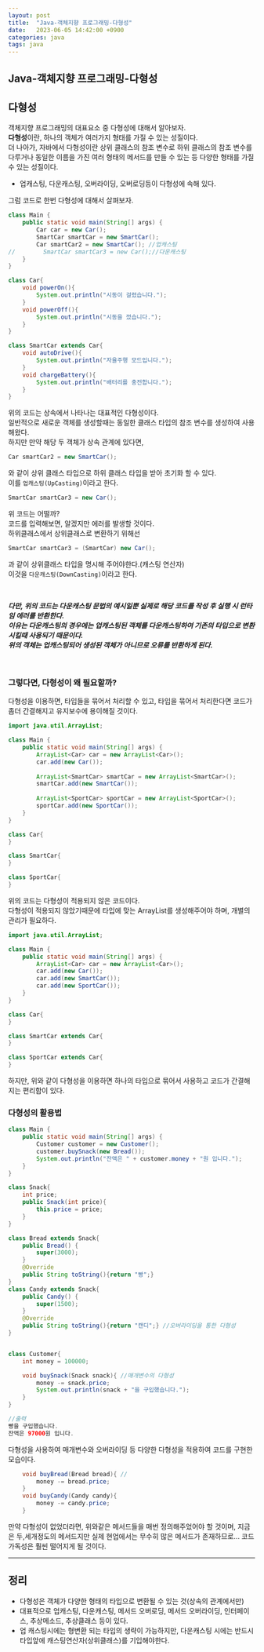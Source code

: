 ```yaml
---
layout: post
title:  "Java-객체지향 프로그래밍-다형성"
date:   2023-06-05 14:42:00 +0900
categories: java
tags: java
---
```


## Java-객체지향 프로그래밍-다형성

## 다형성

객체지향 프로그래밍의 대표요소 중 다형성에 대해서 알아보자.<br>
**다형성**이란, 하나의 객체가 여러가지 형태를 가질 수 있는 성질이다.<br>
더 나아가, 자바에서 다형성이란 상위 클래스의 참조 변수로 하위 클래스의 참조 변수를 다루거나 동일한 이름을 가진 여러 형태의 메서드를 만들 수 있는 등 다양한 형태를 가질 수 있는 성질이다. 
* 업캐스팅, 다운캐스팅, 오버라이딩, 오버로딩등이 다형성에 속해 있다.

그럼 코드로 한번 다형성에 대해서 살펴보자.

```java
class Main {
    public static void main(String[] args) {
        Car car = new Car();
        SmartCar smartCar = new SmartCar();
        Car smartCar2 = new SmartCar(); //업캐스팅
//        SmartCar smartCar3 = new Car();//다운캐스팅
    }
}

class Car{
    void powerOn(){
        System.out.println("시동이 걸렸습니다.");
    }
    void powerOff(){
        System.out.println("시동을 껐습니다.");
    }
}

class SmartCar extends Car{
    void autoDrive(){
        System.out.println("자율주행 모드입니다.");
    }
    void chargeBattery(){
        System.out.println("배터리를 충전합니다.");
    }
}
```

위의 코드는 상속에서 나타나는 대표적인 다형성이다.<br>
일반적으로 새로운 객체를 생성할때는 동일한 클래스 타입의 참조 변수를 생성하여 사용해왔다.<br>
하지만 만약 해당 두 객체가 상속 관계에 있다면, 
```java 
Car smartCar2 = new SmartCar();
```
와 같이 상위 클래스 타입으로 하위 클래스 타입을 받아 초기화 할 수 있다.<br>
이를 ```업캐스팅(UpCasting)```이라고 한다.<br>

```java
SmartCar smartCar3 = new Car();
```
위 코드는 어떨까?<br>
코드를 입력해보면, 알겠지만 에러를 발생할 것이다.<br>
하위클래스에서 상위클래스로 변환하기 위해선 

```java
SmartCar smartCar3 = (SmartCar) new Car();
```
과 같이 상위클래스 타입을 명시해 주어야한다.(캐스팅 연산자)<br> 
이것을 ```다운캐스팅(DownCasting)```이라고 한다.<br>

<br>

***다만, 위의 코드는 다운캐스팅 문법의 예시일뿐 실제로 해당 코드를 작성 후 실행 시 런타임 에러를 반환한다.<br> 이유는 다운캐스팅의 경우에는 업캐스팅된 객체를 다운캐스팅하여 기존의 타입으로 변환시킬때 사용되기 때문이다. <br> 위의 객체는 업캐스팅되어 생성된 객체가 아니므로 오류를 반환하게 된다.***

<br>

### 그렇다면, 다형성이 왜 필요할까?

다형성을 이용하면, 타입들을 묶어서 처리할 수 있고, 타입을 묶어서 처리한다면 코드가 좀더 간결해지고 유지보수에 용이해질 것이다.

```java
import java.util.ArrayList;

class Main {
    public static void main(String[] args) {
        ArrayList<Car> car = new ArrayList<Car>();
        car.add(new Car());
        
        ArrayList<SmartCar> smartCar = new ArrayList<SmartCar>();
        smartCar.add(new SmartCar());
        
        ArrayList<SportCar> sportCar = new ArrayList<SportCar>();
        sportCar.add(new SportCar());
    }
}

class Car{
}

class SmartCar{
}

class SportCar{
}
```

위의 코드는 다형성이 적용되지 않은 코드이다.<br>
다형성이 적용되지 않았기때문에 타입에 맞는 ArrayList를 생성해주어야 하며, 개별의 관리가 필요하다.

```java
import java.util.ArrayList;

class Main {
    public static void main(String[] args) {
        ArrayList<Car> car = new ArrayList<Car>();
        car.add(new Car());
        car.add(new SmartCar());
        car.add(new SportCar());
    }
}

class Car{
}

class SmartCar extends Car{
}

class SportCar extends Car{
}
```

하지만, 위와 같이 다형성을 이용하면 하나의 타입으로 묶어서 사용하고 코드가 간결해지는 편리함이 있다.

### 다형성의 활용법

```java
class Main {
    public static void main(String[] args) {
        Customer customer = new Customer();
        customer.buySnack(new Bread());
        System.out.println("잔액은 " + customer.money + "원 입니다.");
    }
}

class Snack{
    int price;
    public Snack(int price){
        this.price = price;
    }
}

class Bread extends Snack{
    public Bread() {
        super(3000);
    }
    @Override
    public String toString(){return "빵";}
}
class Candy extends Snack{
    public Candy() {
        super(1500);
    }
    @Override 
    public String toString(){return "캔디";} //오버라이딩을 통한 다형성
}


class Customer{
    int money = 100000;

    void buySnack(Snack snack){ //매개변수의 다형성
        money -= snack.price;
        System.out.println(snack + "을 구입했습니다.");
    }
}

//출력
빵을 구입했습니다.
잔액은 97000원 입니다.
```

다형성을 사용하여 매개변수와 오버라이딩 등 다양한 다형성을 적용하여 코드를 구현한 모습이다.<br>


```java
    void buyBread(Bread bread){ //
        money -= bread.price;
    }
    void buyCandy(Candy candy){
        money -= candy.price;
    }
```

만약 다형성이 없었더라면, 위와같은 메서드들을 매번 정의해주었어야 할 것이며, 지금은 두,세개정도의 메서드지만 실제 현업에서는 무수히 많은 메서드가 존재하므로... 코드 가독성은 훨씬 떨어지게 될 것이다.<br>


---

## 정리

* 다형성은 객체가 다양한 형태의 타입으로 변환될 수 있는 것(상속의 관계에서만)
* 대표적으로 업캐스팅, 다운캐스팅, 메서드 오버로딩, 메서드 오버라이딩, 인터페이스, 추상메소드, 추상클래스 등이 있다.
* 업 캐스팅시에는 형변환 되는 타입의 생략이 가능하지만, 다운캐스팅 시에는 반드시 타입앞에 캐스팅연산자(상위클래스)를 기입해야한다.


